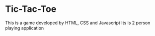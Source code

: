 # Tic-Tac-Toe
This is a game developed by HTML, CSS and Javascript 
Its is 2 person playing application
